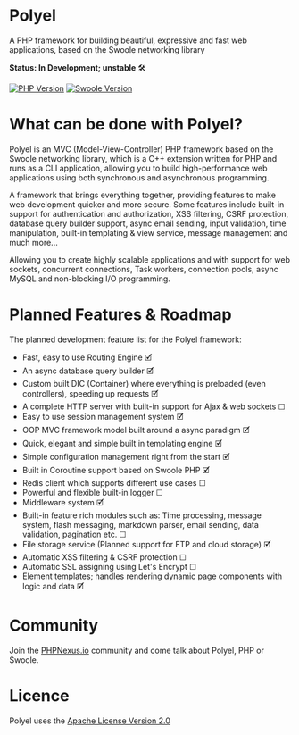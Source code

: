 # Polyel
A PHP framework for building beautiful, expressive and fast web applications, based on the Swoole networking library

**Status: In Development; unstable** 🛠

[![PHP Version](https://img.shields.io/badge/PHP-%3E=7.3-brightgreen.svg?maxAge=2592000)](https://secure.php.net/)
[![Swoole Version](https://img.shields.io/badge/swoole-%3E=4.2.1-brightgreen.svg?maxAge=2592000)](https://github.com/swoole/swoole-src)

# What can be done with Polyel?
Polyel is an MVC (Model-View-Controller) PHP framework based on the Swoole networking library, which is a C++ extension written for PHP and runs as a CLI application, allowing you to build high-performance web applications using both synchronous and asynchronous programming.

A framework that brings everything together, providing features to make web development quicker and more secure. Some features include built-in support for authentication and authorization, XSS filtering, CSRF protection, database query builder support, async email sending, input validation, time manipulation, built-in templating & view service, message management and much more...

Allowing you to create highly scalable applications and with support for web sockets, concurrent connections, Task workers, connection pools, async MySQL and non-blocking I/O programming.

# Planned Features & Roadmap
The planned development feature list for the Polyel framework:
- Fast, easy to use Routing Engine 🗹
- An async database query builder 🗹
- Custom built DIC (Container) where everything is preloaded (even controllers), speeding up requests 🗹
- A complete HTTP server with built-in support for Ajax & web sockets ☐
- Easy to use session management system 🗹
- OOP MVC framework model built around a async paradigm 🗹
- Quick, elegant and simple built in templating engine 🗹
- Simple configuration management right from the start 🗹
- Built in Coroutine support based on Swoole PHP 🗹
- Redis client which supports different use cases ☐
- Powerful and flexible built-in logger ☐
- Middleware system 🗹
- Built-in feature rich modules such as: Time processing, message system, flash messaging, markdown parser, email sending, data validation, pagination etc. ☐
- File storage service (Planned support for FTP and cloud storage) 🗹
- Automatic XSS filtering & CSRF protection ☐
- Automatic SSL assigning using Let's Encrypt ☐
- Element templates; handles rendering dynamic page components with logic and data 🗹

# Community

Join the [PHPNexus.io](https://PHPNexus.io) community and come talk about Polyel, PHP or Swoole.

# Licence

Polyel uses the [Apache License Version 2.0](http://www.apache.org/licenses/LICENSE-2.0.html)
